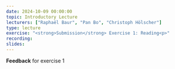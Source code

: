 ```yaml
---
date: 2024-10-09 00:00:00
topic: Introductory Lecture
lecturers: ["Raphaël Baur", "Pan Bo", "Christoph Hölscher"]
type: lecture
exercise: "<strong>Submission</strong> Exercise 1: Reading<p>"
recording:
slides:
---
```


**Feedback** for exercise 1